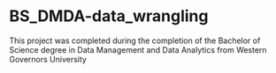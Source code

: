 # BS_DMDA-data_wrangling
This project was completed during the completion of the Bachelor of Science degree in Data Management and Data Analytics from Western Governors University
